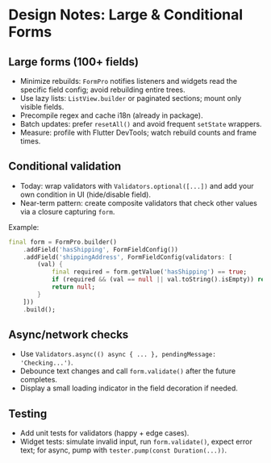 # Design Notes: Large & Conditional Forms

## Large forms (100+ fields)

- Minimize rebuilds: `FormPro` notifies listeners and widgets read the specific field config; avoid rebuilding entire trees.
- Use lazy lists: `ListView.builder` or paginated sections; mount only visible fields.
- Precompile regex and cache i18n (already in package).
- Batch updates: prefer `resetAll()` and avoid frequent `setState` wrappers.
- Measure: profile with Flutter DevTools; watch rebuild counts and frame times.

## Conditional validation

- Today: wrap validators with `Validators.optional([...])` and add your own condition in UI (hide/disable field).
- Near-term pattern: create composite validators that check other values via a closure capturing `form`.

Example:

```dart
final form = FormPro.builder()
	.addField('hasShipping', FormFieldConfig())
	.addField('shippingAddress', FormFieldConfig(validators: [
		(val) {
			final required = form.getValue('hasShipping') == true;
			if (required && (val == null || val.toString().isEmpty)) return 'Required when shipping enabled';
			return null;
		}
	]))
	.build();
```

## Async/network checks

- Use `Validators.async(() async { ... }, pendingMessage: 'Checking...')`.
- Debounce text changes and call `form.validate()` after the future completes.
- Display a small loading indicator in the field decoration if needed.

## Testing

- Add unit tests for validators (happy + edge cases).
- Widget tests: simulate invalid input, run `form.validate()`, expect error text; for async, pump with `tester.pump(const Duration(...))`.
